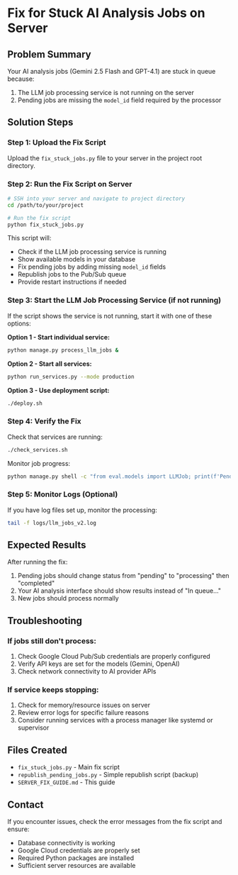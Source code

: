 # Fix for Stuck AI Analysis Jobs on Server

## Problem Summary
Your AI analysis jobs (Gemini 2.5 Flash and GPT-4.1) are stuck in queue because:
1. The LLM job processing service is not running on the server
2. Pending jobs are missing the `model_id` field required by the processor

## Solution Steps

### Step 1: Upload the Fix Script
Upload the `fix_stuck_jobs.py` file to your server in the project root directory.

### Step 2: Run the Fix Script on Server
```bash
# SSH into your server and navigate to project directory
cd /path/to/your/project

# Run the fix script
python fix_stuck_jobs.py
```

This script will:
- Check if the LLM job processing service is running
- Show available models in your database
- Fix pending jobs by adding missing `model_id` fields
- Republish jobs to the Pub/Sub queue
- Provide restart instructions if needed

### Step 3: Start the LLM Job Processing Service (if not running)
If the script shows the service is not running, start it with one of these options:

**Option 1 - Start individual service:**
```bash
python manage.py process_llm_jobs &
```

**Option 2 - Start all services:**
```bash
python run_services.py --mode production
```

**Option 3 - Use deployment script:**
```bash
./deploy.sh
```

### Step 4: Verify the Fix
Check that services are running:
```bash
./check_services.sh
```

Monitor job progress:
```bash
python manage.py shell -c "from eval.models import LLMJob; print(f'Pending: {LLMJob.objects.filter(status=\"pending\").count()}, Processing: {LLMJob.objects.filter(status=\"processing\").count()}, Completed: {LLMJob.objects.filter(status=\"completed\").count()}, Failed: {LLMJob.objects.filter(status=\"failed\").count()}')"
```

### Step 5: Monitor Logs (Optional)
If you have log files set up, monitor the processing:
```bash
tail -f logs/llm_jobs_v2.log
```

## Expected Results
After running the fix:
1. Pending jobs should change status from "pending" to "processing" then "completed"
2. Your AI analysis interface should show results instead of "In queue..."
3. New jobs should process normally

## Troubleshooting

### If jobs still don't process:
1. Check Google Cloud Pub/Sub credentials are properly configured
2. Verify API keys are set for the models (Gemini, OpenAI)
3. Check network connectivity to AI provider APIs

### If service keeps stopping:
1. Check for memory/resource issues on server
2. Review error logs for specific failure reasons
3. Consider running services with a process manager like systemd or supervisor

## Files Created
- `fix_stuck_jobs.py` - Main fix script
- `republish_pending_jobs.py` - Simple republish script (backup)
- `SERVER_FIX_GUIDE.md` - This guide

## Contact
If you encounter issues, check the error messages from the fix script and ensure:
- Database connectivity is working
- Google Cloud credentials are properly set
- Required Python packages are installed
- Sufficient server resources are available
